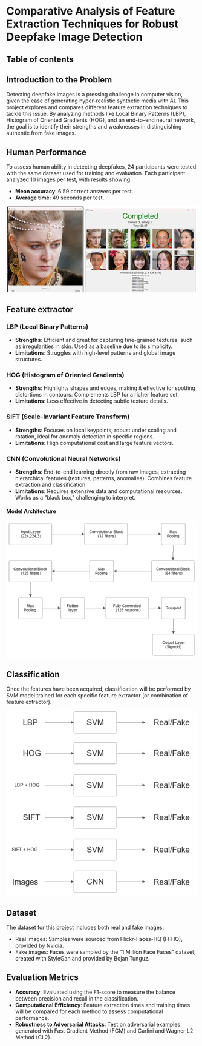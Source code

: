# Comparative Analysis of Feature Extraction Techniques for Robust Deepfake Image Detection
## Table of contents
## Introduction to the Problem
Detecting deepfake images is a pressing challenge in computer vision, given the ease of generating hyper-realistic synthetic media with AI. This project explores and compares different feature extraction techniques to tackle this issue. By analyzing methods like Local Binary Patterns (LBP), Histogram of Oriented Gradients (HOG), and an end-to-end neural network, the goal is to identify their strengths and weaknesses in distinguishing authentic from fake images.

## Human Performance
To assess human ability in detecting deepfakes, 24 participants were tested with the same dataset used for training and evaluation. Each participant analyzed 10 images per test, with results showing:
- **Mean accuracy**: 6.59 correct answers per test.
- **Average time**: 49 seconds per test.

<p align="center">
    <img src="https://github.com/VittorioPisapia/ComputerVision-Project/blob/main/images/app1.png" alt="Example Image" style="width:660px;"/>
</p>

## Feature extractor
### LBP (Local Binary Patterns)
- **Strengths**: Efficient and great for capturing fine-grained textures, such as irregularities in skin. Used as a baseline due to its simplicity.  
- **Limitations**: Struggles with high-level patterns and global image structures.

### HOG (Histogram of Oriented Gradients)
- **Strengths**: Highlights shapes and edges, making it effective for spotting distortions in contours. Complements LBP for a richer feature set.  
- **Limitations**: Less effective in detecting subtle texture details.

### SIFT (Scale-Invariant Feature Transform)
- **Strengths**: Focuses on local keypoints, robust under scaling and rotation, ideal for anomaly detection in specific regions.  
- **Limitations**: High computational cost and large feature vectors.

### CNN (Convolutional Neural Networks)
- **Strengths**: End-to-end learning directly from raw images, extracting hierarchical features (textures, patterns, anomalies). Combines feature extraction and classification.  
- **Limitations**: Requires extensive data and computational resources. Works as a "black box," challenging to interpret.
#### Model Architecture
<p align="center">
    <img src="https://github.com/VittorioPisapia/ComputerVision-Project/blob/main/images/CNN_model_architecture.png" alt="Example Image" style="width:660px;"/>
</p>

## Classification
Once the features have been acquired, classification will be performed by SVM model trained for each specific feature extractor (or combination of feature extractor).
<p align="center">
    <img src="https://github.com/VittorioPisapia/ComputerVision-Project/blob/main/images/classification.png" alt="Example Image" style="width:660px;"/>
</p>

## Dataset
The dataset for this project includes both real and fake images:
- Real images: Samples were sourced from Flickr-Faces-HQ (FFHQ), provided by Nvidia.
- Fake images: Faces were sampled by the “1 Million Face Faces” dataset, created with StyleGan and provided by Bojan Tunguz.

## Evaluation Metrics 
- **Accuracy**: Evaluated using the F1-score to measure the balance between precision and recall in the classification.
- **Computational Efficiency**: Feature extraction times and training times will be compared for each method to assess computational performance.
- **Robustness to Adversarial Attacks**: Test on adversarial examples generated with Fast Gradient Method (FGM) and Carlini and Wagner L2 Method (CL2).




